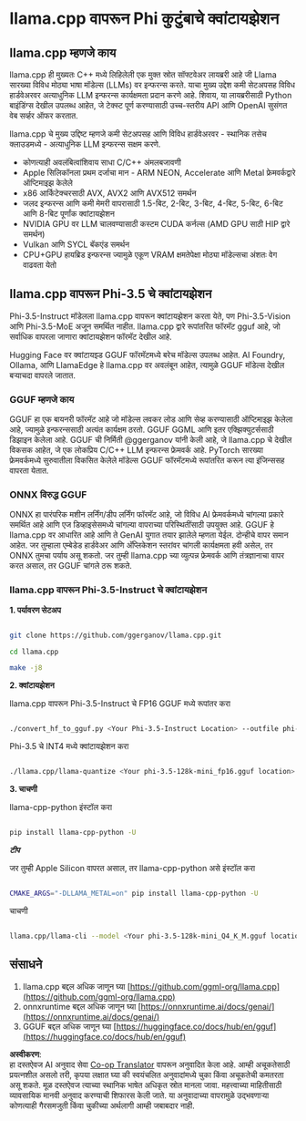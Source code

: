 <!--
CO_OP_TRANSLATOR_METADATA:
{
  "original_hash": "462bddc47427d8785f3c9fd817b346fe",
  "translation_date": "2025-07-16T22:07:53+00:00",
  "source_file": "md/01.Introduction/04/UsingLlamacppQuantifyingPhi.md",
  "language_code": "mr"
}
-->
# **llama.cpp वापरून Phi कुटुंबाचे क्वांटायझेशन**

## **llama.cpp म्हणजे काय**

llama.cpp ही मुख्यतः C++ मध्ये लिहिलेली एक मुक्त स्रोत सॉफ्टवेअर लायब्ररी आहे जी Llama सारख्या विविध मोठ्या भाषा मॉडेल्स (LLMs) वर इन्फरन्स करते. याचा मुख्य उद्देश कमी सेटअपसह विविध हार्डवेअरवर अत्याधुनिक LLM इन्फरन्स कार्यक्षमता प्रदान करणे आहे. शिवाय, या लायब्ररीसाठी Python बाइंडिंग्स देखील उपलब्ध आहेत, जे टेक्स्ट पूर्ण करण्यासाठी उच्च-स्तरीय API आणि OpenAI सुसंगत वेब सर्व्हर ऑफर करतात.

llama.cpp चे मुख्य उद्दिष्ट म्हणजे कमी सेटअपसह आणि विविध हार्डवेअरवर - स्थानिक तसेच क्लाउडमध्ये - अत्याधुनिक LLM इन्फरन्स सक्षम करणे.

- कोणत्याही अवलंबित्वांशिवाय साधा C/C++ अंमलबजावणी
- Apple सिलिकॉनला प्रथम दर्जाचा मान - ARM NEON, Accelerate आणि Metal फ्रेमवर्कद्वारे ऑप्टिमाइझ केलेले
- x86 आर्किटेक्चरसाठी AVX, AVX2 आणि AVX512 समर्थन
- जलद इन्फरन्स आणि कमी मेमरी वापरासाठी 1.5-बिट, 2-बिट, 3-बिट, 4-बिट, 5-बिट, 6-बिट आणि 8-बिट पूर्णांक क्वांटायझेशन
- NVIDIA GPU वर LLM चालवण्यासाठी कस्टम CUDA कर्नल्स (AMD GPU साठी HIP द्वारे समर्थन)
- Vulkan आणि SYCL बॅकएंड समर्थन
- CPU+GPU हायब्रिड इन्फरन्स ज्यामुळे एकूण VRAM क्षमतेपेक्षा मोठ्या मॉडेल्सचा अंशतः वेग वाढवता येतो

## **llama.cpp वापरून Phi-3.5 चे क्वांटायझेशन**

Phi-3.5-Instruct मॉडेलला llama.cpp वापरून क्वांटायझेशन करता येते, पण Phi-3.5-Vision आणि Phi-3.5-MoE अजून समर्थित नाहीत. llama.cpp द्वारे रूपांतरित फॉरमॅट gguf आहे, जो सर्वाधिक वापरला जाणारा क्वांटायझेशन फॉरमॅट देखील आहे.

Hugging Face वर क्वांटायझ्ड GGUF फॉरमॅटमध्ये बरेच मॉडेल्स उपलब्ध आहेत. AI Foundry, Ollama, आणि LlamaEdge हे llama.cpp वर अवलंबून आहेत, त्यामुळे GGUF मॉडेल्स देखील बर्‍याचदा वापरले जातात.

### **GGUF म्हणजे काय**

GGUF हा एक बायनरी फॉरमॅट आहे जो मॉडेल्स लवकर लोड आणि सेव्ह करण्यासाठी ऑप्टिमाइझ केलेला आहे, ज्यामुळे इन्फरन्ससाठी अत्यंत कार्यक्षम ठरतो. GGUF GGML आणि इतर एक्झिक्युटर्ससाठी डिझाइन केलेला आहे. GGUF ची निर्मिती @ggerganov यांनी केली आहे, जे llama.cpp चे देखील विकसक आहेत, जे एक लोकप्रिय C/C++ LLM इन्फरन्स फ्रेमवर्क आहे. PyTorch सारख्या फ्रेमवर्कमध्ये सुरुवातीला विकसित केलेले मॉडेल्स GGUF फॉरमॅटमध्ये रूपांतरित करून त्या इंजिन्ससह वापरता येतात.

### **ONNX विरुद्ध GGUF**

ONNX हा पारंपरिक मशीन लर्निंग/डीप लर्निंग फॉरमॅट आहे, जो विविध AI फ्रेमवर्कमध्ये चांगल्या प्रकारे समर्थित आहे आणि एज डिव्हाइसेसमध्ये चांगल्या वापराच्या परिस्थितींसाठी उपयुक्त आहे. GGUF हे llama.cpp वर आधारित आहे आणि ते GenAI युगात तयार झालेले म्हणता येईल. दोन्हीचे वापर समान आहेत. जर तुम्हाला एम्बेडेड हार्डवेअर आणि अ‍ॅप्लिकेशन स्तरांवर चांगली कार्यक्षमता हवी असेल, तर ONNX तुमचा पर्याय असू शकतो. जर तुम्ही llama.cpp च्या व्युत्पन्न फ्रेमवर्क आणि तंत्रज्ञानाचा वापर करत असाल, तर GGUF चांगले ठरू शकते.

### **llama.cpp वापरून Phi-3.5-Instruct चे क्वांटायझेशन**

**1. पर्यावरण सेटअप**


```bash

git clone https://github.com/ggerganov/llama.cpp.git

cd llama.cpp

make -j8

```


**2. क्वांटायझेशन**

llama.cpp वापरून Phi-3.5-Instruct चे FP16 GGUF मध्ये रूपांतर करा


```bash

./convert_hf_to_gguf.py <Your Phi-3.5-Instruct Location> --outfile phi-3.5-128k-mini_fp16.gguf

```

Phi-3.5 चे INT4 मध्ये क्वांटायझेशन करा


```bash

./llama.cpp/llama-quantize <Your phi-3.5-128k-mini_fp16.gguf location> ./gguf/phi-3.5-128k-mini_Q4_K_M.gguf Q4_K_M

```


**3. चाचणी**

llama-cpp-python इंस्टॉल करा


```bash

pip install llama-cpp-python -U

```

***टीप*** 

जर तुम्ही Apple Silicon वापरत असाल, तर llama-cpp-python असे इंस्टॉल करा


```bash

CMAKE_ARGS="-DLLAMA_METAL=on" pip install llama-cpp-python -U

```

चाचणी 


```bash

llama.cpp/llama-cli --model <Your phi-3.5-128k-mini_Q4_K_M.gguf location> --prompt "<|user|>\nCan you introduce .NET<|end|>\n<|assistant|>\n"  --gpu-layers 10

```



## **संसाधने**

1. llama.cpp बद्दल अधिक जाणून घ्या [https://github.com/ggml-org/llama.cpp](https://github.com/ggml-org/llama.cpp)
2. onnxruntime बद्दल अधिक जाणून घ्या [https://onnxruntime.ai/docs/genai/](https://onnxruntime.ai/docs/genai/)
3. GGUF बद्दल अधिक जाणून घ्या [https://huggingface.co/docs/hub/en/gguf](https://huggingface.co/docs/hub/en/gguf)

**अस्वीकरण**:  
हा दस्तऐवज AI अनुवाद सेवा [Co-op Translator](https://github.com/Azure/co-op-translator) वापरून अनुवादित केला आहे. आम्ही अचूकतेसाठी प्रयत्नशील असलो तरी, कृपया लक्षात घ्या की स्वयंचलित अनुवादांमध्ये चुका किंवा अचूकतेची कमतरता असू शकते. मूळ दस्तऐवज त्याच्या स्थानिक भाषेत अधिकृत स्रोत मानला जावा. महत्त्वाच्या माहितीसाठी व्यावसायिक मानवी अनुवाद करण्याची शिफारस केली जाते. या अनुवादाच्या वापरामुळे उद्भवणाऱ्या कोणत्याही गैरसमजुती किंवा चुकीच्या अर्थलागी आम्ही जबाबदार नाही.